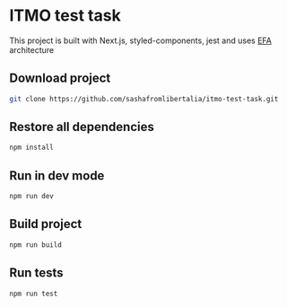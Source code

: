 # ITMO test task

This project is built with Next.js, styled-components, jest and uses [EFA](https://michalzalecki.com/elegant-frontend-architecture) architecture

## Download project
```bash
git clone https://github.com/sashafromlibertalia/itmo-test-task.git
```

## Restore all dependencies
```bash
npm install
```


## Run in dev mode

```bash
npm run dev
```

## Build project
```bash
npm run build
```


## Run tests
```bash
npm run test
```